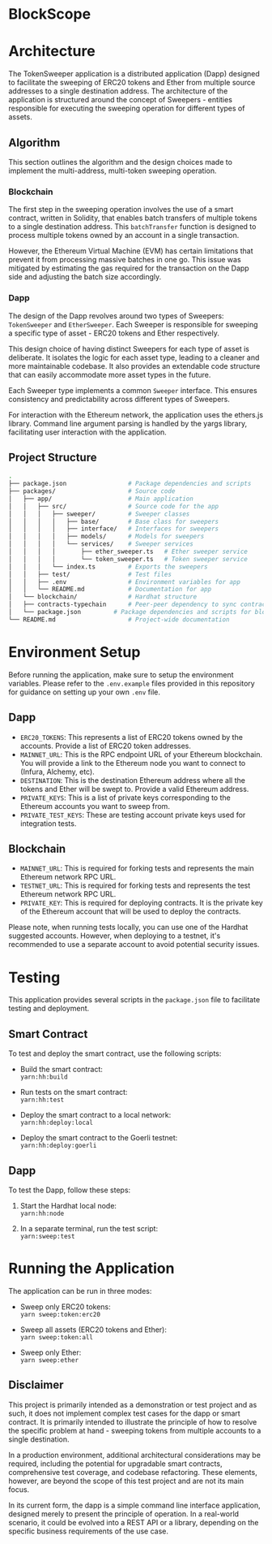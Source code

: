 # BlockScope

# Architecture

The TokenSweeper application is a distributed application (Dapp) designed to facilitate the sweeping of ERC20 tokens and Ether from multiple source addresses to a single destination address. The architecture of the application is structured around the concept of Sweepers - entities responsible for executing the sweeping operation for different types of assets.

## Algorithm

This section outlines the algorithm and the design choices made to implement the multi-address, multi-token sweeping operation.

### Blockchain

The first step in the sweeping operation involves the use of a smart contract, written in Solidity, that enables batch transfers of multiple tokens to a single destination address. This `batchTransfer` function is designed to process multiple tokens owned by an account in a single transaction.

However, the Ethereum Virtual Machine (EVM) has certain limitations that prevent it from processing massive batches in one go. This issue was mitigated by estimating the gas required for the transaction on the Dapp side and adjusting the batch size accordingly.

### Dapp

The design of the Dapp revolves around two types of Sweepers: `TokenSweeper` and `EtherSweeper`. Each Sweeper is responsible for sweeping a specific type of asset - ERC20 tokens and Ether respectively.

This design choice of having distinct Sweepers for each type of asset is deliberate. It isolates the logic for each asset type, leading to a cleaner and more maintainable codebase. It also provides an extendable code structure that can easily accommodate more asset types in the future.

Each Sweeper type implements a common `Sweeper` interface. This ensures consistency and predictability across different types of Sweepers.

For interaction with the Ethereum network, the application uses the ethers.js library. Command line argument parsing is handled by the yargs library, facilitating user interaction with the application.

## Project Structure

```bash
.
├── package.json                 # Package dependencies and scripts
├── packages/                    # Source code
│   ├── app/                     # Main application
│   │   ├── src/                 # Source code for the app
│   │   │   ├── sweeper/         # Sweeper classes
│   │   │   │   ├── base/        # Base class for sweepers
│   │   │   │   ├── interface/   # Interfaces for sweepers
│   │   │   │   ├── models/      # Models for sweepers
│   │   │   │   └── services/    # Sweeper services
│   │   │   │       ├── ether_sweeper.ts   # Ether sweeper service
│   │   │   │       └── token_sweeper.ts   # Token sweeper service
│   │   │   └── index.ts         # Exports the sweepers
│   │   ├── test/                # Test files
│   │   ├── .env                 # Environment variables for app
│   │   └── README.md            # Documentation for app
│   └── blockchain/              # Hardhat structure
│   ├── contracts-typechain      # Peer-peer dependency to sync contract types with dapp and hardhat.
│   └── package.json         # Package dependencies and scripts for blockchain
└── README.md                    # Project-wide documentation

```

# Environment Setup

Before running the application, make sure to setup the environment variables. Please refer to the `.env.example` files provided in this repository for guidance on setting up your own `.env` file.

## Dapp

- `ERC20_TOKENS`: This represents a list of ERC20 tokens owned by the accounts. Provide a list of ERC20 token addresses.
- `MAINNET_URL`: This is the RPC endpoint URL of your Ethereum blockchain. You will provide a link to the Ethereum node you want to connect to (Infura, Alchemy, etc).
- `DESTINATION`: This is the destination Ethereum address where all the tokens and Ether will be swept to. Provide a valid Ethereum address.
- `PRIVATE_KEYS`: This is a list of private keys corresponding to the Ethereum accounts you want to sweep from.
- `PRIVATE_TEST_KEYS`: These are testing account private keys used for integration tests.

## Blockchain

- `MAINNET_URL`: This is required for forking tests and represents the main Ethereum network RPC URL.
- `TESTNET_URL`: This is required for forking tests and represents the test Ethereum network RPC URL.
- `PRIVATE_KEY`: This is required for deploying contracts. It is the private key of the Ethereum account that will be used to deploy the contracts.

Please note, when running tests locally, you can use one of the Hardhat suggested accounts. However, when deploying to a testnet, it's recommended to use a separate account to avoid potential security issues.

# Testing

This application provides several scripts in the `package.json` file to facilitate testing and deployment.

## Smart Contract

To test and deploy the smart contract, use the following scripts:

- Build the smart contract:  
  `yarn:hh:build`

- Run tests on the smart contract:  
  `yarn:hh:test`

- Deploy the smart contract to a local network:  
  `yarn:hh:deploy:local`

- Deploy the smart contract to the Goerli testnet:  
  `yarn:hh:deploy:goerli`

## Dapp

To test the Dapp, follow these steps:

1. Start the Hardhat local node:  
   `yarn:hh:node`

2. In a separate terminal, run the test script:  
   `yarn:sweep:test`

# Running the Application

The application can be run in three modes:

- Sweep only ERC20 tokens:  
  `yarn sweep:token:erc20`

- Sweep all assets (ERC20 tokens and Ether):  
  `yarn sweep:token:all`

- Sweep only Ether:  
  `yarn sweep:ether`

## Disclaimer

This project is primarily intended as a demonstration or test project and as such, it does not implement complex test cases for the dapp or smart contract. It is primarily intended to illustrate the principle of how to resolve the specific problem at hand - sweeping tokens from multiple accounts to a single destination.

In a production environment, additional architectural considerations may be required, including the potential for upgradable smart contracts, comprehensive test coverage, and codebase refactoring. These elements, however, are beyond the scope of this test project and are not its main focus.

In its current form, the dapp is a simple command line interface application, designed merely to present the principle of operation. In a real-world scenario, it could be evolved into a REST API or a library, depending on the specific business requirements of the use case.
